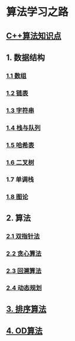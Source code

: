 # 算法学习之路

## [C++算法知识点](https://github.com/niu0217/Documents/blob/main/Algorithm/algorithm_points/Readme.md)

## 1. 数据结构

### [1.1 数组](https://github.com/niu0217/Documents/blob/main/Algorithm/Array/Readme.md)

### [1.2 链表](https://github.com/niu0217/Documents/blob/main/Algorithm/LinkedList/Readme.md)

### [1.3 字符串](https://github.com/niu0217/Documents/blob/main/Algorithm/String/Readme.md)

### [1.4 栈与队列](https://github.com/niu0217/Documents/blob/main/Algorithm/StackAndQueue/Readme.md)

### [1.5 哈希表](https://github.com/niu0217/Documents/blob/main/Algorithm/HashTable/Readme.md)

### [1.6 二叉树](https://github.com/niu0217/Documents/blob/main/Algorithm/BinaryTree/Readme.md)

### 1.7 单调栈

### [1.8 图论](https://github.com/niu0217/Documents/blob/main/Algorithm/Graph/Readme.md)

## 2. 算法

### [2.1 双指针法](https://github.com/niu0217/Documents/blob/main/Algorithm/DoublePointer/Readme.md)

### [2.2 贪心算法](https://github.com/niu0217/Documents/blob/main/Algorithm/Greedy/Readme.md)

### [2.3 回溯算法](https://github.com/niu0217/Documents/blob/main/Algorithm/BackTracking/Readme.md)

### [2.4 动态规划](https://github.com/niu0217/Documents/blob/main/Algorithm/DynamicProgramming/Readme.md)

## [3. 排序算法](https://github.com/niu0217/Documents/blob/main/Algorithm/Sort/Readme.md)

## [4. OD算法](https://github.com/niu0217/Documents/blob/main/Algorithm/OD/Readme.md)

